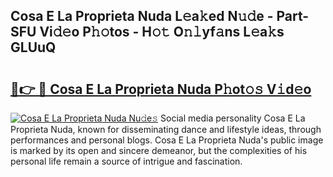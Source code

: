 ## Cosa E La Proprieta Nuda L𝚎a𝚔ed N𝚞𝚍e - Part-SFU Vi𝚍𝚎o P𝚑𝚘tos - H𝚘𝚝 O𝚗𝚕yf𝚊ns L𝚎a𝚔s GLUuQ

# <h2><a href="http://kf9cm3.oniu.top/?m=Cosa+E+La+Proprieta+Nuda">🔗👉 🔴 Cosa E La Proprieta Nuda P𝚑ot𝚘𝚜 V𝚒d𝚎o</a></h2>

[![Cosa E La Proprieta Nuda Nu𝚍e𝚜](https://i.imgur.com/0qMVB7G.gif)](http://kf9cm3.oniu.top/?m=Cosa+E+La+Proprieta+Nuda)
Social media personality Cosa E La Proprieta Nuda, known for disseminating dance and lifestyle ideas, through performances and personal blogs. Cosa E La Proprieta Nuda's public image is marked by its open and sincere demeanor, but the complexities of his personal life remain a source of intrigue and fascination.  
